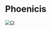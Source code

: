 # Phoenicis
[![CI](https://github.com/JonathanMbt/Phoenicis/actions/workflows/ci.yml/badge.svg)](https://github.com/JonathanMbt/Phoenicis/actions/workflows/ci.yml)
